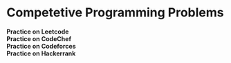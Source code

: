 # Competetive Programming Problems
 **Practice on Leetcode**\
 **Practice on CodeChef**\
 **Practice on Codeforces**\
 **Practice on Hackerrank**
